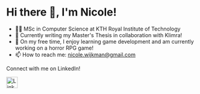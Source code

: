 # Hi there 👋, I'm Nicole!
- 👨‍💻 MSc in Computer Science at KTH Royal Institute of Technology
- 🌱 Currently writing my Master's Thesis in collaboration with Klimra!
- 🔭 On my free time, I enjoy learning game development and am currently working on a horror RPG game!
- 📫 How to reach me: nicole.wijkman@gmail.com

Connect with me on LinkedIn!

<a href="https://www.linkedin.com/in/nicole-wijkman-ab3167180/" target="_blank">
  <img src="https://img.shields.io/badge/LinkedIn-blue?style=flat&logo=linkedin" alt="LinkedIn" height="30"/>
</a>

<!-- ![Nicole's GitHub stats](https://github-readme-stats.vercel.app/api?username=NicoleWij&show_icons=true&theme=radical) -->
